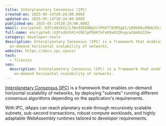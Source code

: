 ```yaml
---
title: Interplanetary Consensus (IPC)
created-on: 2025-05-14T20:24:00.000Z
updated-on: 2025-05-14T20:24:00.000Z
published-on: 2025-05-14T20:24:00.000Z
email: encrypted::U2FsdGVkX1/LTWc8XEQOWp2clMtK7lN3M3gbI/yDOb60u5RbKJDcxagLG6H5ZyXg
full-name: encrypted::U2FsdGVkX1+UXKlpPEmK7oFxK9a02ZKxgcw1AmSGJZ4=
category: developer-tools
description: Interplanetary Consensus (IPC) is a framework that enables
  on-demand horizontal scalability of networks.
website: https://docs.ipc.space/
tech:
  - filecoin
seo:
  description: Interplanetary Consensus (IPC) is a framework that enables
    on-demand horizontal scalability of networks.
---
```


[Interplanetary Consensus (IPC)](https://www.ipc.space/) is a framework that enables on-demand horizontal scalability of networks, by deploying "subnets" running different consensus algorithms depending on the application's requirements.

With IPC, dApps can reach planetary scale through recursively scalable subnets, sub-second transactions, robust compute workloads, and highly adaptable WebAssembly runtimes tailored to developer requirements.
